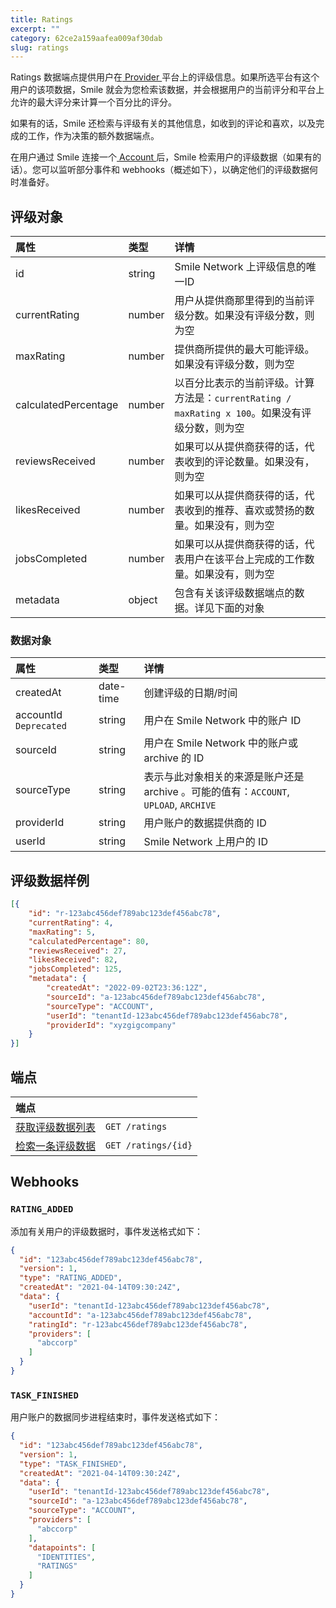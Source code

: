 ```yaml
---
title: Ratings
excerpt: ""
category: 62ce2a159aafea009af30dab  
slug: ratings
---
```


Ratings 数据端点提供用户在[ Provider ](/reference/providers)平台上的评级信息。如果所选平台有这个用户的该项数据，Smile 就会为您检索该数据，并会根据用户的当前评分和平台上允许的最大评分来计算一个百分比的评分。

如果有的话，Smile 还检索与评级有关的其他信息，如收到的评论和喜欢，以及完成的工作，作为决策的额外数据端点。

在用户通过 Smile 连接一个[ Account ](/reference/accounts)后，Smile 检索用户的评级数据（如果有的话）。您可以监听部分事件和 webhooks（概述如下），以确定他们的评级数据何时准备好。

## 评级对象

| 属性                   | 类型     | 详情                                                               |
|:---------------------|:-------|:-----------------------------------------------------------------|
| id                   | string | Smile Network 上评级信息的唯一ID                                         |
| currentRating        | number | 用户从提供商那里得到的当前评级分数。如果没有评级分数，则为空                                   |
| maxRating            | number | 提供商所提供的最大可能评级。如果没有评级分数，则为空                                       |
| calculatedPercentage | number | 以百分比表示的当前评级。计算方法是：`currentRating / maxRating x 100`。如果没有评级分数，则为空 |
| reviewsReceived      | number | 如果可以从提供商获得的话，代表收到的评论数量。如果没有，则为空                                  |
| likesReceived        | number | 如果可以从提供商获得的话，代表收到的推荐、喜欢或赞扬的数量。如果没有，则为空                           |
| jobsCompleted        | number | 如果可以从提供商获得的话，代表用户在该平台上完成的工作数量。如果没有，则为空                           |
| metadata             | object | 包含有关该评级数据端点的数据。详见下面的对象                                           |


### 数据对象

| 属性                     | 类型        | 详情                                                             |
|:-----------------------|:----------|:---------------------------------------------------------------|
| createdAt              | date-time | 创建评级的日期/时间                                                     |
| accountId `Deprecated` | string    | 用户在 Smile Network 中的账户 ID                                      |
| sourceId               | string    | 用户在 Smile Network 中的账户或 archive 的 ID                           |
| sourceType             | string    | 表示与此对象相关的来源是账户还是 archive 。可能的值有：`ACCOUNT`, `UPLOAD`, `ARCHIVE` |
| providerId             | string    | 用户账户的数据提供商的 ID                                                 |
| userId                 | string    | Smile Network 上用户的 ID                                          |


## 评级数据样例

``` json
[{
    "id": "r-123abc456def789abc123def456abc78",
    "currentRating": 4,
    "maxRating": 5,
    "calculatedPercentage": 80,
    "reviewsReceived": 27,
    "likesReceived": 82,
    "jobsCompleted": 125,
    "metadata": {
        "createdAt": "2022-09-02T23:36:12Z",
        "sourceId": "a-123abc456def789abc123def456abc78",
        "sourceType": "ACCOUNT",
        "userId": "tenantId-123abc456def789abc123def456abc78",
        "providerId": "xyzgigcompany"
    }
}]
```

## 端点

| 端点                                    | |
|:--------------------------------------| :---- |
| [获取评级数据列表](/reference/list-ratings-1) | `GET /ratings` |
| [检索一条评级数据](/reference/get-rating-1)   | `GET /ratings/{id}` |

## Webhooks

### `RATING_ADDED`

添加有关用户的评级数据时，事件发送格式如下：

``` json
{
  "id": "123abc456def789abc123def456abc78",
  "version": 1,
  "type": "RATING_ADDED",
  "createdAt": "2021-04-14T09:30:24Z",
  "data": {
    "userId": "tenantId-123abc456def789abc123def456abc78",
    "accountId": "a-123abc456def789abc123def456abc78",
    "ratingId": "r-123abc456def789abc123def456abc78",
    "providers": [
      "abccorp"
    ]
  }
}
```

### `TASK_FINISHED`

用户账户的数据同步进程结束时，事件发送格式如下：

``` json
{
  "id": "123abc456def789abc123def456abc78",
  "version": 1,
  "type": "TASK_FINISHED",
  "createdAt": "2021-04-14T09:30:24Z",
  "data": {
    "userId": "tenantId-123abc456def789abc123def456abc78",
    "sourceId": "a-123abc456def789abc123def456abc78",
    "sourceType": "ACCOUNT",
    "providers": [
      "abccorp"
    ],
    "datapoints": [
      "IDENTITIES",
      "RATINGS"
    ]
  }
}
```

